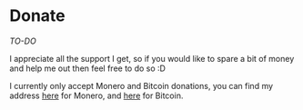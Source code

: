 # Donate

*TO-DO*




I appreciate all the support I get, so if you would like to spare a bit of money and help me out then feel free to do so :D

I currently only accept Monero and Bitcoin donations, you can find my address [here](/xmr) for Monero, and [here](/btc) for Bitcoin.
